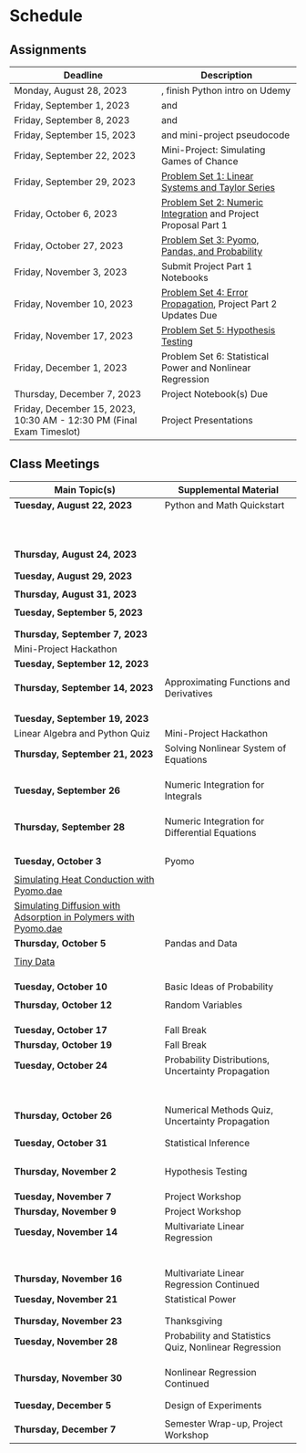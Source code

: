 # Schedule

## Assignments

| Deadline     | Description |
| ----------- | ----------- |
| Monday, August 28, 2023 | [](../notebooks/03/chapter1.ipynb), finish Python intro on Udemy |
| Friday, September 1, 2023 | [](../notebooks/03/chapter2.ipynb) and [](../notebooks/03/chapter3.ipynb) |
| Friday, September 8, 2023 | [](../notebooks/03/chapter4.ipynb) and [](../notebooks/03/chapter5.ipynb)  |
| Friday, September 15, 2023 | [](../notebooks/03/chapter6.ipynb) and mini-project pseudocode |
| Friday, September 22, 2023 | Mini-Project: Simulating Games of Chance |
| Friday, September 29, 2023 | [Problem Set 1: Linear Systems and Taylor Series](../notebooks/assignments/ProblemSet1_F23.ipynb) |
| Friday, October 6, 2023 | [Problem Set 2: Numeric Integration](../notebooks/assignments/ProblemSet2_F23.ipynb) and Project Proposal Part 1 |
| Friday, October 27, 2023 | [Problem Set 3: Pyomo, Pandas, and Probability](../notebooks/assignments/ProblemSet3_F23.ipynb) |
| Friday, November 3, 2023 | Submit Project Part 1 Notebooks |
| Friday, November 10, 2023 | [Problem Set 4: Error Propagation](../notebooks/assignments/ProblemSet4_F23.ipynb), Project Part 2 Updates Due |
| Friday, November 17, 2023 | [Problem Set 5: Hypothesis Testing](../notebooks/assignments/ProblemSet5_F23.ipynb) |
| Friday, December 1, 2023| Problem Set 6: Statistical Power and Nonlinear Regression |
| Thursday, December 7, 2023 | Project Notebook(s) Due |
| Friday, December 15, 2023, 10:30 AM - 12:30 PM (Final Exam Timeslot) | Project Presentations |

## Class Meetings

| Main Topic(s) | Supplemental Material |
| ----------- | ----------- |
| **Tuesday, August 22, 2023** | Python and Math Quickstart |
| [](../notebooks/01/Jupyter-Notebooks.ipynb) | [](../notebooks/01/Python-Basics-I-Variables-Strings-Bugs.ipynb) |
| [](../notebooks/01/Pseudocode.ipynb) | [](../notebooks/01/Flow-control.ipynb) |
| [](../notebooks/01/Example-High-Low-Game.ipynb) | [](../notebooks/01/Python-Basics-III-Lists-Dictionaries-Enumeration.ipynb) |
| [](../notebooks/01/Publication-Quality-Figures.ipynb) | [](../notebooks/01/Functions-and-Scope.ipynb) |
| [](../notebooks/03/chapter1.ipynb) | [](../notebooks/01/Recursion.ipynb) |
| | [](../notebooks/01/Modules-and-Files.ipynb) |
| | [](../notebooks/01/NumPy.ipynb) |
| | [](../notebooks/01/Matplotlib.ipynb) |
| | [](../notebooks/01/Functions-as-Arguments.ipynb) |
| | [](../notebooks/01/Testing-and-Debugging.ipynb) |
| **Thursday, August 24, 2023** |
| [](../notebooks/03/chapter2.ipynb) | [](../notebooks/04/Modeling-Systems-of-Linear-Equations.ipynb) |
| | [](../notebooks/04/Linear-Algebra-in-Numpy.ipynb) |
| **Tuesday, August 29, 2023** |
| [](../notebooks/03/chapter3.ipynb) | [](../notebooks/04/Gauss-Elimination.ipynb) |
| **Thursday, August 31, 2023** |
| [](../notebooks/03/chapter4.ipynb) | [](../notebooks/04/Condition-Number.ipynb) |
| **Tuesday, September 5, 2023** |
| [](../notebooks/03/chapter5.ipynb) | [](../notebooks/04/Invertible-Matrix-Theorem-and-Gauss-Example.ipynb) |
| | [](../notebooks/04/LU-Decomposition.ipynb) |
| **Thursday, September 7, 2023** |
| Mini-Project Hackathon | |
| **Tuesday, September 12, 2023** |
| [](../notebooks/03/chapter6.ipynb) | [](../notebooks/04/Condition-Number.ipynb) |
| **Thursday, September 14, 2023** | Approximating Functions and Derivatives |
| [](../notebooks/05/Taylor-Series.ipynb) | [](../notebooks/05/algorithms.md) |
| [](../notebooks/05/Finite-Difference.ipynb) | [](../notebooks/05/Example-Heating-a-Metal-Slab.ipynb) |
| [](../notebooks/05/Example-Heating-a-Metal-Slab.ipynb) |
| **Tuesday, September 19, 2023** |
| Linear Algebra and Python Quiz | Mini-Project Hackathon |
| **Thursday, September 21, 2023** | Solving Nonlinear System of Equations |
| [](../notebooks/06/Newton-Raphson-Method-in-One-Dimension.ipynb) | [](../notebooks/06/nonlinear_systems.md) |
| [](../notebooks/06/More-Newton-Type-Methods.ipynb) | [](../notebooks/06/Convergence-Analysis-for-Newton-Raphson-Methods.ipynb) |
| [](../notebooks/06/Newton-Raphson-Methods-for-Systems-of-Equations.ipynb) | [](../notebooks/06/Newton-Methods-in-Scipy.ipynb) |
| **Tuesday, September 26** | Numeric Integration for Integrals
| [](../notebooks/07/Intro-and-Newton-Cotes.ipynb) | [](../notebooks/07/integration.md) |
| [](../notebooks/07/Gauss-Quadrature.ipynb) | [](../notebooks/07/Scipy-Library-Adaptive-Methods-for-Newton-Cotes-and-Gauss-Quadrature.ipynb) |
| | [](../notebooks/07/Application-Inertial-Navigation-Systems.ipynb) |
| **Thursday, September 28** | Numeric Integration for Differential Equations |
| [](../notebooks/07/Forward-and-Backward-Euler.ipynb) | [](../notebooks/07/Explicit-Runge-Kutta.ipynb) |
| [](../notebooks/07/Trapezoid-Rule.ipynb) | [](../notebooks/07/Example-Reaction-Rates.ipynb) |
| [](../notebooks/07/Stability-Analysis.ipynb) | 
| [](../notebooks/07/Systems-of-Differential-Equations-and-Scipy.ipynb) | 
| **Tuesday, October 3** | Pyomo|
| [](../notebooks/08/Pyomo-Basics.ipynb) | [](../notebooks/08/optimization.md) |
| [Simulating Heat Conduction with Pyomo.dae](https://jckantor.github.io/ND-Pyomo-Cookbook/notebooks/05.03-Heat_Conduction_in_Various_Geometries.html) | [](../notebooks/08/Flash-Calculations-in-Pyomo.ipynb) |
| [Simulating Diffusion with Adsorption in Polymers with Pyomo.dae](https://jckantor.github.io/ND-Pyomo-Cookbook/notebooks/05.04-Diffusion_Adsorption_in_Polymers.html) |
| **Thursday, October 5** | Pandas and Data |
| [](../notebooks/01/Pandas.ipynb) | [](../notebooks/09/stats.md) |
| [Tiny Data](https://jckantor.github.io/cbe31358-book/notebooks/methods/05-Tidy-Data-and-Pandas.html) |
| [](../notebooks/09/Sampling.ipynb) | 
| [](../notebooks/09/Summary-Statistics.ipynb) | 
| [](../notebooks/09/Visualizing-Data.ipynb) |
| **Tuesday, October 10** | Basic Ideas of Probability |
| [](../notebooks/10/Probability-Basics.ipynb)  | [](../notebooks/10/probability.md) |
| **Thursday, October 12** | Random Variables |
| [](../notebooks/10/Random-Variables.ipynb) | [](../notebooks/10/Practice-Problems.ipynb) |
| [](../notebooks/10/Jointly-Distributed-Random-Variables.ipynb) |
| [](../notebooks/10/Jointly-Continuous-Random-Variables.ipynb) |
| **Tuesday, October 17** | Fall Break | 
| **Thursday, October 19** | Fall Break |
| **Tuesday, October 24** | Probability Distributions, Uncertainty Propagation | 
| [](../notebooks/11/Bernoulli-Probability-Distribution.ipynb) | [](../notebooks/11/distributions.md) |
| [](../notebooks/11/Binomial-Probability-Distribtuion.ipynb) | [](../notebooks/11/Common-Probability-Distributions-Summary.md) |
| [](../notebooks/11/Poisson-Probability-Distribution.ipynb) |
| [](../notebooks/11/Normal-Probability-Distribution.ipynb) |
| [](../notebooks/12/Measurement-Error.ipynb) |
| [](../notebooks/12/Error-Propagation.ipynb) |
| [](../notebooks/12/Measuring-Flowrate-Example.ipynb) |
| **Thursday, October 26** | Numerical Methods Quiz, Uncertainty Propagation |
| [](../notebooks/12/Simulation.ipynb) | [](../notebooks/12/Car-and-Incline-Example.ipynb) |
| [](../notebooks/12/Monte-Carlo-Error-Propogation.ipynb) | [](../notebooks/12/Practice-Problems.ipynb) |
| **Tuesday, October 31** | Statistical Inference |
| [](../notebooks/13/Central-Limit-Theorem.ipynb) | [](../notebooks/13/inference.md)|
| [](../notebooks/13/Standard-Normal-Distribution.ipynb) 
| [](../notebooks/13/Confidence-Intervals.ipynb) |
| [](../notebooks/13/Students-t-Distribution.ipynb) |
| **Thursday, November 2** | Hypothesis Testing |
| [](../notebooks/13/Hypothesis-Testing-Basics.ipynb) |
| [](../notebooks/13/Flavors-of-Hypothesis-Testing.ipynb) |
[](../notebooks/13/Bootstrap-Confidence-Intervals.ipynb) |
| **Tuesday, November 7** | Project Workshop | 
| **Thursday, November 9** | Project Workshop | 
| **Tuesday, November 14** | Multivariate Linear Regression | 
| | [](../notebooks/14/Ordinary-Least-Squares-Linear-Regression.ipynb) |
| | [](../notebooks/14/Residual-Analysis.ipynb) |
| | [](../notebooks/14/Regression-Assumption-Examples.ipynb) |
| | [](../notebooks/14/Uncertainty-Analysis-and-Statistical-Inference.ipynb) |
| | [](../notebooks/14/Multivariate-Linear-Regression.ipynb) |
| | [](../notebooks/14/Linear-Regression-Practice-Problems.ipynb) |
| **Thursday, November 16** | Multivariate Linear Regression Continued |
| **Tuesday, November 21** | Statistical Power | 
| [](../notebooks/13/Type-I-and-Type-II-Errors.ipynb) | [](../notebooks/13/Statistical-Power-in-Python.ipynb)
| [](../notebooks/13/Statistical-Power-Basics.ipynb) | [](../notebooks/13/Statistical-Power-Practice-Problems.ipynb)  
| **Thursday, November 23** | Thanksgiving | 
| **Tuesday, November 28** | Probability and Statistics Quiz, Nonlinear Regression  |
| [](../notebooks/15/Transformations-and-Linear-Regression.ipynb) |
| [](../notebooks/15/Weighted-Regression.ipynb) |
| [](../notebooks/15/Nonlinear-Regression.ipynb) | 
| **Thursday, November 30** | Nonlinear Regression Continued |
| [](../notebooks/15/Monte-Carlo-Uncertainty-Analysis-for-Nonlinear-Regression.ipynb ) | [](../notebooks/15/Nonlinear-Case-Study-Adsorptive-Membranes.ipynb )|
| [](../notebooks/15/Nonlinear-Regression-Practice-Problem.ipynb) |
| **Tuesday, December 5** | Design of Experiments | 
| [](../notebooks/16/Reaction-MBDoE.ipynb) | [](../notebooks/16/design_of_experiments.md) |
| **Thursday, December 7** | Semester Wrap-up, Project Workshop | 